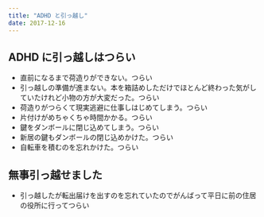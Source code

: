 ```yaml
---
title: "ADHD と引っ越し"
date: 2017-12-16
---
```


## ADHD に引っ越しはつらい

- 直前になるまで荷造りができない。つらい
- 引っ越しの準備が進まない。本を箱詰めしただけでほとんど終わった気がしていたけれど小物の方が大変だった。つらい
- 荷造りがつらくて現実逃避に仕事しはじめてしまう。つらい
- 片付けがめちゃくちゃ時間かかる。つらい
- 鍵をダンボールに閉じ込めてしまう。つらい
- 新居の鍵もダンボールの閉じ込めかけた。つらい
- 自転車を積むのを忘れかけた。つらい

## 無事引っ越せました

- 引っ越したが転出届けを出すのを忘れていたのでがんばって平日に前の住居の役所に行ってつらい
